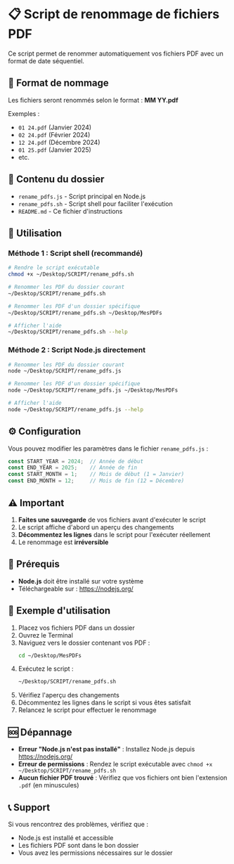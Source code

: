 # 📋 Script de renommage de fichiers PDF

Ce script permet de renommer automatiquement vos fichiers PDF avec un format de date séquentiel.

## 🎯 Format de nommage

Les fichiers seront renommés selon le format : **MM YY.pdf**

Exemples :
- `01 24.pdf` (Janvier 2024)
- `02 24.pdf` (Février 2024)
- `12 24.pdf` (Décembre 2024)
- `01 25.pdf` (Janvier 2025)
- etc.

## 📁 Contenu du dossier

- `rename_pdfs.js` - Script principal en Node.js
- `rename_pdfs.sh` - Script shell pour faciliter l'exécution
- `README.md` - Ce fichier d'instructions

## 🚀 Utilisation

### Méthode 1 : Script shell (recommandé)

```bash
# Rendre le script exécutable
chmod +x ~/Desktop/SCRIPT/rename_pdfs.sh

# Renommer les PDF du dossier courant
~/Desktop/SCRIPT/rename_pdfs.sh

# Renommer les PDF d'un dossier spécifique
~/Desktop/SCRIPT/rename_pdfs.sh ~/Desktop/MesPDFs

# Afficher l'aide
~/Desktop/SCRIPT/rename_pdfs.sh --help
```

### Méthode 2 : Script Node.js directement

```bash
# Renommer les PDF du dossier courant
node ~/Desktop/SCRIPT/rename_pdfs.js

# Renommer les PDF d'un dossier spécifique
node ~/Desktop/SCRIPT/rename_pdfs.js ~/Desktop/MesPDFs

# Afficher l'aide
node ~/Desktop/SCRIPT/rename_pdfs.js --help
```

## ⚙️ Configuration

Vous pouvez modifier les paramètres dans le fichier `rename_pdfs.js` :

```javascript
const START_YEAR = 2024;  // Année de début
const END_YEAR = 2025;    // Année de fin
const START_MONTH = 1;    // Mois de début (1 = Janvier)
const END_MONTH = 12;     // Mois de fin (12 = Décembre)
```

## ⚠️ Important

1. **Faites une sauvegarde** de vos fichiers avant d'exécuter le script
2. Le script affiche d'abord un aperçu des changements
3. **Décommentez les lignes** dans le script pour l'exécuter réellement
4. Le renommage est **irréversible**

## 🔧 Prérequis

- **Node.js** doit être installé sur votre système
- Téléchargeable sur : https://nodejs.org/

## 📝 Exemple d'utilisation

1. Placez vos fichiers PDF dans un dossier
2. Ouvrez le Terminal
3. Naviguez vers le dossier contenant vos PDF :
   ```bash
   cd ~/Desktop/MesPDFs
   ```
4. Exécutez le script :
   ```bash
   ~/Desktop/SCRIPT/rename_pdfs.sh
   ```
5. Vérifiez l'aperçu des changements
6. Décommentez les lignes dans le script si vous êtes satisfait
7. Relancez le script pour effectuer le renommage

## 🆘 Dépannage

- **Erreur "Node.js n'est pas installé"** : Installez Node.js depuis https://nodejs.org/
- **Erreur de permissions** : Rendez le script exécutable avec `chmod +x ~/Desktop/SCRIPT/rename_pdfs.sh`
- **Aucun fichier PDF trouvé** : Vérifiez que vos fichiers ont bien l'extension `.pdf` (en minuscules)

## 📞 Support

Si vous rencontrez des problèmes, vérifiez que :
- Node.js est installé et accessible
- Les fichiers PDF sont dans le bon dossier
- Vous avez les permissions nécessaires sur le dossier

